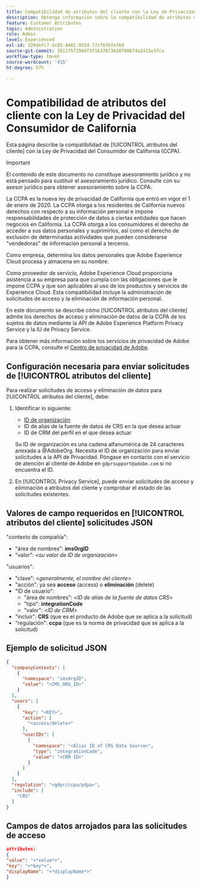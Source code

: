 ```yaml
---
title: Compatibilidad de atributos del cliente con la Ley de Privacidad del Consumidor de California
description: Obtenga información sobre la compatibilidad de atributos del cliente con la Ley de privacidad del consumidor de California
feature: Customer Attributes
topic: Administration
role: Admin
level: Experienced
exl-id: 320defc7-2cd5-4481-955d-77cf6fbfef6d
source-git-commit: 361175f290d73f1637673420700874a2415e3fca
workflow-type: tm+mt
source-wordcount: '415'
ht-degree: 57%

---
```


# Compatibilidad de atributos del cliente con la Ley de Privacidad del Consumidor de California

Esta página describe la compatibilidad de [!UICONTROL atributos del cliente] con la Ley de Privacidad del Consumidor de California (CCPA).

>[!IMPORTANT]
>
>El contenido de este documento no constituye asesoramiento jurídico y no está pensado para sustituir el asesoramiento jurídico. Consulte con su asesor jurídico para obtener asesoramiento sobre la CCPA.

La CCPA es la nueva ley de privacidad de California que entró en vigor el 1 de enero de 2020. La CCPA otorga a los residentes de California nuevos derechos con respecto a su información personal e impone responsabilidades de protección de datos a ciertas entidades que hacen negocios en California. La CCPA otorga a los consumidores el derecho de acceder a sus datos personales y suprimirlos, así como el derecho de exclusión de determinadas actividades que pueden considerarse &quot;vendedoras&quot; de información personal a terceros.

Como empresa, determina los datos personales que Adobe Experience Cloud procesa y almacena en su nombre.

Como proveedor de servicio, Adobe Experience Cloud proporciona asistencia a su empresa para que cumpla con las obligaciones que le impone CCPA y que son aplicables al uso de los productos y servicios de Experience Cloud. Esta compatibilidad incluye la administración de solicitudes de acceso y la eliminación de información personal.

En este documento se describe cómo [!UICONTROL atributos del cliente] admite los derechos de acceso y eliminación de datos de la CCPA de los sujetos de datos mediante la API de Adobe Experience Platform Privacy Service y la IU de Privacy Service.

Para obtener más información sobre los servicios de privacidad de Adobe para la CCPA, consulte el [Centro de privacidad de Adobe](https://www.adobe.com/privacy/ccpa.html).

## Configuración necesaria para enviar solicitudes de [!UICONTROL atributos del cliente]

Para realizar solicitudes de acceso y eliminación de datos para [!UICONTROL atributos del cliente], debe:

1. Identificar lo siguiente:

   * [ID de organización](../../administration/organizations.md)
   * ID de alias de la fuente de datos de CRS en la que desea actuar
   * ID de CRM del perfil en el que desea actuar

   Su ID de organización es una cadena alfanumérica de 24 caracteres anexada a @AdobeOrg. Necesita el ID de organización para enviar solicitudes a la API de Privacidad. Póngase en contacto con el servicio de atención al cliente de Adobe en `gdprsupport@adobe.com` si no encuentra el ID.

1. En [!UICONTROL Privacy Service], puede enviar solicitudes de acceso y eliminación a atributos del cliente y comprobar el estado de las solicitudes existentes.

## Valores de campo requeridos en [!UICONTROL atributos del cliente] solicitudes JSON

&quot;contexto de compañía&quot;:

* &quot;área de nombres&quot;: **imsOrgID**
* &quot;valor&quot;: &lt;*su valor de ID de organización*>

&quot;usuarios&quot;:

* &quot;clave&quot;: &lt;*generalmente, el nombre del cliente*>
* &quot;acción&quot;: ya sea **acceso** (access) o **eliminación** (delete)
* &quot;ID de usuario&quot;:
   * &quot;área de nombres&quot;: &lt;*ID de alias de la fuente de datos CRS*>
   * &quot;tipo&quot;: **integrationCode**
   * &quot;valor&quot;: &lt;*ID de CRM*>
* &quot;incluir&quot;: **CRS** (que es el producto de Adobe que se aplica a la solicitud)
* &quot;regulación&quot;: **ccpa** (que es la norma de privacidad que se aplica a la solicitud)

## Ejemplo de solicitud JSON

```json
{
  "companyContexts": [
    {
      "namespace": "imsOrgID",
      "value": "<IMS_ORG_ID>"
    }
  ],
  "users": [
    {
      "key": "<KEY>",
      "action": [
        "<access/delete>"
      ],
      "userIDs": [
        {
          "namespace": "<Alias ID of CRS Data Source>",
          "type": "integrationCode",
          "value": "<CRM ID>"
        }
      ]
    }
  ],
  "regulation": "<gdpr/ccpa/pdpa>",
  "include": [
    "CRS"
  ]
}
```

## Campos de datos arrojados para las solicitudes de acceso

```json
attributes:
{
"value": "<*value*>",
"key": "<*key*>",
"displayName": "<*displayName*>"
}
```
